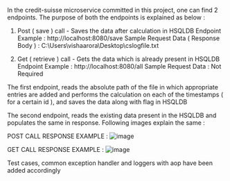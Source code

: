 In the credit-suisse microservice committed in this project, one can find 2 endpoints.
The purpose of both the endpoints is explained as below : 

1. Post ( save ) call - Saves the data after calculation in HSQLDB
   Endpoint Example : http://localhost:8080/save
   Sample Request Data ( Response Body ) : C:\\Users\\vishaarora\\Desktop\\cslogfile.txt
   
2. Get ( retrieve ) call - Gets the data which is already present in HSQLDB
   Endpoint Example : http://localhost:8080/all
   Sample Request Data : Not Required   
   
The first endpoint, reads the absolute path of the file in which appropriate entries are added and performs the calculation on each of the timestamps ( for a certain id ), and saves the data along with flag in HSQLDB

The second endpoint, reads the existing data present in the HSQLDB and populates the same in response. Following images explain the same : 

POST CALL RESPONSE EXAMPLE :
![image](https://user-images.githubusercontent.com/65604476/151679135-af2e484a-a93e-4b1d-9d57-c25dfbbd2d2f.png)

GET CALL RESPONSE EXAMPLE :
![image](https://user-images.githubusercontent.com/65604476/151679154-8a419e08-c61d-47e8-984c-a5a816b0f50b.png)

Test cases, common exception handler and loggers with aop have been added accordingly
